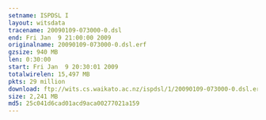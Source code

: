 ```yaml
---
setname: ISPDSL I
layout: witsdata
tracename: 20090109-073000-0.dsl
end: Fri Jan  9 21:00:00 2009
originalname: 20090109-073000-0.dsl.erf
gzsize: 940 MB
len: 0:30:00
start: Fri Jan  9 20:30:01 2009
totalwirelen: 15,497 MB
pkts: 29 million
download: ftp://wits.cs.waikato.ac.nz/ispdsl/1/20090109-073000-0.dsl.erf.gz
size: 2,241 MB
md5: 25c041d6cad01acd9aca00277021a159
---
```

